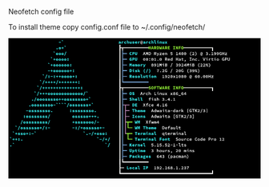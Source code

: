 Neofetch config file

To install theme copy config.conf file to ~/.config/neofetch/

<img src="https://github.com/lw39152/neofetch_theme/blob/master/neofetch.png">

